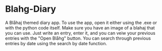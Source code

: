 # Blahg-Diary
A Blåhaj themed diary app.
To use the app, open it either using the .exe or with the python code itself. Make sure you have an image of a blahaj that you can use. Just write an entry, enter it, and you can veiw your previous entries with the "Open Blåhg" button. You can search through previous entries by date using the search by date function.
